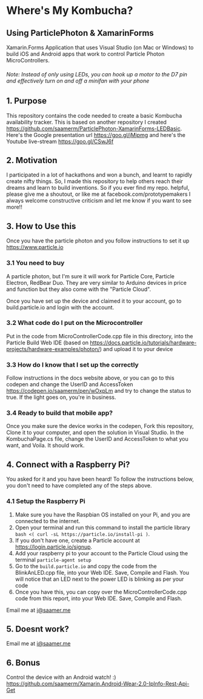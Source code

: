 # Where's My Kombucha?
## Using ParticlePhoton & XamarinForms
Xamarin.Forms Application that uses Visual Studio (on Mac or Windows) to build iOS and Android apps that work to control Particle Photon MicroControllers.
###### Note: Instead of only using LEDs, you can hook up a motor to the D7 pin and effectively turn on and off a minifan with your phone

## 1. Purpose
This repository contains the code needed to create a basic Kombucha availability tracker. This is based on another repository I created https://github.com/saamerm/ParticlePhoton-XamarinForms-LEDBasic. Here's the Google presentation url https://goo.gl/jMipmg and here's the Youtube live-stream https://goo.gl/CSwJ6f

## 2. Motivation
I participated in a lot of hackathons and won a bunch, and learnt to rapidly create nifty things. So, I made this repository to help others reach their dreams and learn to build inventions.
So if you ever find my repo. helpful, please give me a shoutout, or like me at facebook.com/prototypemakers
I always welcome constructive criticism and let me know if you want to see more!!

## 3. How to Use this
Once you have the particle photon and you follow instructions to set it up https://www.particle.io
### 3.1 You need to buy
A particle photon, but I'm sure it will work for Particle Core, Particle Electron, RedBear Duo.
They are very similar to Arduino devices in price and function but they also come with the "Particle Cloud".

Once you have set up the device and claimed it to your account, go to build.particle.io and login with the account.

### 3.2 What code do I put on the Microcontroller
Put in the code from MicroControllerCode.cpp file in this directory, into the Particle Build Web IDE (based on https://docs.particle.io/tutorials/hardware-projects/hardware-examples/photon/) and upload it to your device

### 3.3 How do I know that I set up the correctly
Follow instructions in the docs website above, or you can go to this codepen and change the UserID and AccessToken https://codepen.io/saamerm/pen/wOxpLm and try to change the status to true. If the light goes on, you're in business.

### 3.4 Ready to build that mobile app?
Once you make sure the device works in the codepen, Fork this repository, Clone it to your computer, and open the solution in Visual Studio.
In the KombuchaPage.cs file, change the UserID and AccessToken to what you want, and Voila. It should work.

## 4. Connect with a Raspberry Pi?
You asked for it and you have been heard! To follow the instructions below, you don't need to have completed any of the steps above.
### 4.1 Setup the Raspberry Pi
1. Make sure you have the Raspbian OS installed on your Pi, and you are connected to the internet. 
2. Open your terminal and run this command to install the particle library `bash <( curl -sL https://particle.io/install-pi )`. 
3. If you don't have one, create a Particle account at https://login.particle.io/signup.
4. Add your raspberry pi to your account to the Particle Cloud using the terminal `particle-agent setup`
5. Go to the `build.particle.io` and copy the code from the BlinkAnLED.cpp file, into your Web IDE. Save, Compile and Flash. You will notice that an LED next to the power LED is blinking as per your code
6. Once you have this, you can copy over the MicroControllerCode.cpp code from this report, into your Web IDE. Save, Compile and Flash. 

Email me at i@saamer.me

## 5. Doesnt work?
Email me at i@saamer.me

## 6. Bonus
Control the device with an Android watch! :) https://github.com/saamerm/Xamarin.Android-Wear-2.0-IpInfo-Rest-Api-Get